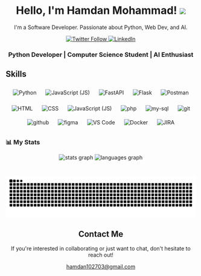 <div align="center">
  <h1>Hello, I'm Hamdan Mohammad! <img
    src="https://media.giphy.com/media/hvRJCLFzcasrR4ia7z/giphy.gif" width="25px"></h1>
  <p>I'm a Software Developer. Passionate about Python, Web Dev, and AI.</p>
</div>

<!-- Social Links -->
<div align="center">
  <a href="https://twitter.com/hxmdxn_x">
    <img src="https://img.shields.io/twitter/follow/hxmdxn_x?style=for-the-badge&logo=x&label=Twitter"
      alt="Twitter Follow">
  </a>
  <a href="https://www.linkedin.com/in/hamdan-mohammad-718400200/">
    <img src="https://img.shields.io/badge/LinkedIn-Connect-blue?style=for-the-badge&logo=linkedin" alt="LinkedIn">
  </a>
  
  <!-- <img src="https://img.shields.io/static/v1?message=Instagram&logo=instagram&label=&color=E4405F&logoColor=white&labelColor=&style=for-the-badge" height="35" alt="instagram logo"  /> -->
</div>

<!-- About Me Section -->
<div align="center">
  <h3>Python Developer | Computer Science Student | AI Enthusiast</h2>
</div>

<!-- Skills Section -->
<div>
  <h2>Skills</h2>
  <p align="center">
    <img src="https://img.icons8.com/color/96/000000/python.png" alt="Python" style="margin: 10px;">
    <img src="https://img.icons8.com/color/96/000000/chatgpt.png" alt="JavaScript (JS)" style="margin: 10px;">
    <img src="https://cdn.worldvectorlogo.com/logos/fastapi.svg" alt="FastAPI" width="85px" style="margin: 10px; padding-bottom: 5px;">
    <img src="https://img.icons8.com/color/96/000000/flask.png" alt="Flask" style="margin: 10px;">
    <img src="https://img.icons8.com/?size=85&id=EPbEfEa7o8CB&format=png" alt="Postman" style="margin: 10px; padding-bottom: 5px;">
    <img src="https://img.icons8.com/color/96/000000/html-5.png" alt="HTML" style="margin: 10px;">
    <img src="https://img.icons8.com/color/96/000000/css3.png" alt="CSS" style="margin: 10px;">
    <img src="https://img.icons8.com/color/96/000000/javascript.png" alt="JavaScript (JS)" style="margin: 10px;">
    <img src="https://img.icons8.com/color/96/000000/php.png" alt="php" style="margin: 10px;">
    <img src="https://img.icons8.com/color/96/000000/my-sql.png" alt="my-sql" style="margin: 10px;">
    <img src="https://img.icons8.com/color/96/000000/git.png" alt="git" style="margin: 10px;">
    <img src="https://img.icons8.com/color/96/000000/github.png" alt="github" style="margin: 10px;">
    <img src="https://img.icons8.com/fluency/96/000000/figma.png" alt="figma" style="margin: 10px;">
    <img src="https://img.icons8.com/color/96/000000/visual-studio-code-2019.png" alt="VS Code" style="margin: 10px;">
    <img src="https://img.icons8.com/color/96/000000/docker.png" alt="Docker" style="margin: 10px;">
    <img src="https://img.icons8.com/color/96/000000/jira.png" alt="JIRA" style="margin: 10px;">
  </p>
</div>

<!-- Projects Section -->

### 📊 My Stats
<div align="center">
  <img src="https://github-readme-stats.vercel.app/api?username=hamdan-27&hide_title=false&hide_rank=false&show_icons=true&include_all_commits=true&count_private=true&disable_animations=false&theme=dracula&locale=en&hide_border=false" height="150" alt="stats graph"  />
  <img src="https://github-readme-stats.vercel.app/api/top-langs?username=hamdan-27&locale=en&hide_title=false&layout=compact&card_width=320&langs_count=5&theme=dracula&hide_border=false" height="150" alt="languages graph"  />
  
  <!-- <a href="https://git.io/streak-stats">
    <img src="https://streak-stats.demolab.com?user=hamdan-27&theme=dark&date_format=M%20j%5B%2C%20Y%5D"
      alt="GitHub Streak" />
  </a> -->
</div>

###

<br clear="both">
<div align="center">
  <img src="https://raw.githubusercontent.com/hamdan-27/hamdan-27/output/snake.svg" alt="Snake animation" />
</div>
<!-- Contact Section -->
<div align="center">
  <h2>Contact Me</h2>
  <p>If you're interested in collaborating or just want to chat, don't hesitate to reach out!</p>
  <a href="mailto:hamdan102703@gmail.com">hamdan102703@gmail.com</a>
</div>
